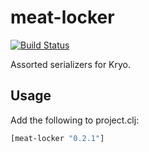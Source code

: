 # meat-locker

[![Build Status](https://secure.travis-ci.org/sritchie/meat-locker.png?branch=master)](http://travis-ci.org/sritchie/meat-locker)

Assorted serializers for Kryo.

## Usage

Add the following to project.clj:

```clojure
[meat-locker "0.2.1"]
```
